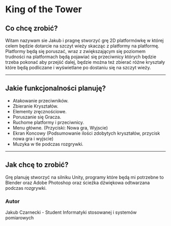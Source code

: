 # King of the Tower

## Co chcę zrobić?
Witam nazywam sie Jakub i pragnę stworzyć grę 2D platformówkę w której celem będzie dotarcie na szczyt wieży skacząc z platformy na platformę.
Platformy będą się poruszać, wraz z zwiększającym się poziomem trudności na platformach będą pojawiać się przeciwnicy których będzie trzeba pokonać aby przejść dalej, będzie można też zbierać różne kryształy które będą podliczane i wyświetlane po dostaniu się na szczyt wieży.

***
## Jakie funkcjonalności planuję?
* Atakowanie przeciwników.
* Zbieranie Kryształów.
* Elementy zręcznościowe.
* Poruszanie się Gracza.
* Ruchome platformy i przeciwnicy.
* Menu główne. (Przyciski: Nowa gra, Wyjscie)
* Ekran Koncowy (Podsumowanie ilości zdobytych kryształów, przycisk nowa gra i wyjscie)
* Muzyka w tle podczas rozgrywki.

***
## Jak chcę to zrobić?
Grę planuję stworzyć na silniku Unity, programy które będą mi potrzebne to Blender oraz Adobe Photoshop oraz ścieżka dźwiękowa odtwarzana podczas rozgrywki. 

### Autor
Jakub Czarnecki - Student Informatyki stosowanej i systemów pomiarowych


